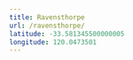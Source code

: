 ```yaml
---
title: Ravensthorpe
url: /ravensthorpe/
latitude: -33.581345500000005
longitude: 120.0473501
---
```

